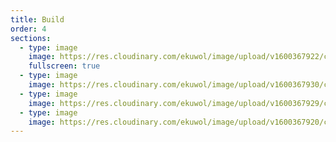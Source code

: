 ```yaml
---
title: Build
order: 4
sections:
  - type: image
    image: https://res.cloudinary.com/ekuwol/image/upload/v1600367922/chimenea/building/building-1_rbpsbp.jpg
    fullscreen: true
  - type: image
    image: https://res.cloudinary.com/ekuwol/image/upload/v1600367930/chimenea/building/building-2_v9nfnk.jpg
  - type: image
    image: https://res.cloudinary.com/ekuwol/image/upload/v1600367929/chimenea/building/building-3_es8yy8.jpg
  - type: image
    image: https://res.cloudinary.com/ekuwol/image/upload/v1600367920/chimenea/building/building-4_xg6zbx.jpg
---
```

